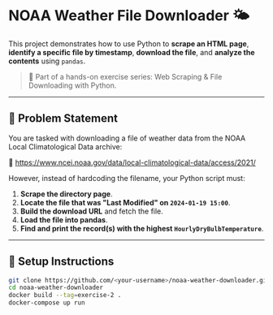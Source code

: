 # NOAA Weather File Downloader 🌤️

This project demonstrates how to use Python to **scrape an HTML page**, **identify a specific file by timestamp**, **download the file**, and **analyze the contents** using `pandas`.

> 🚀 Part of a hands-on exercise series: Web Scraping & File Downloading with Python.

---

## 🧠 Problem Statement

You are tasked with downloading a file of weather data from the NOAA Local Climatological Data archive:

📁 https://www.ncei.noaa.gov/data/local-climatological-data/access/2021/

However, instead of hardcoding the filename, your Python script must:

1. **Scrape the directory page**.
2. **Locate the file that was "Last Modified" on `2024-01-19 15:00`**.
3. **Build the download URL** and fetch the file.
4. **Load the file into pandas**.
5. **Find and print the record(s) with the highest `HourlyDryBulbTemperature`**.

---

## 🔧 Setup Instructions

```bash
git clone https://github.com/<your-username>/noaa-weather-downloader.git
cd noaa-weather-downloader
docker build --tag=exercise-2 .
docker-compose up run
